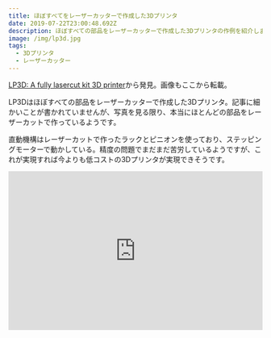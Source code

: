 ```yaml
---
title: ほぼすべてをレーザーカッターで作成した3Dプリンタ
date: 2019-07-22T23:00:48.692Z
description: ほぼすべての部品をレーザーカッターで作成した3Dプリンタの作例を紹介します。
image: /img/lp3d.jpg
tags:
  - 3Dプリンタ
  - レーザーカッター
---
```

[LP3D: A fully lasercut kit 3D printer](https://hackaday.io/project/164156-lp3d-a-fully-lasercut-kit-3d-printer)から発見。画像もここから転載。

LP3Dはほぼすべての部品をレーザーカッターで作成した3Dプリンタ。記事に細かいことが書かれていませんが、写真を見る限り、本当にほとんどの部品をレーザーカットで作っているようです。

直動機構はレーザーカットで作ったラックとピニオンを使っており、ステッピングモーターで動かしている。精度の問題でまだまだ苦労しているようですが、これが実現すれば今よりも低コストの3Dプリンタが実現できそうです。

<iframe width="100%" height="315" src="https://www.youtube.com/embed/cTle8iLbBgY" frameborder="0" allow="accelerometer; autoplay; encrypted-media; gyroscope; picture-in-picture" allowfullscreen></iframe>

